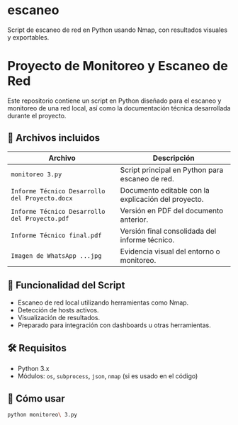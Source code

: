 # escaneo
Script de escaneo de red en Python usando Nmap, con resultados visuales y exportables.
# Proyecto de Monitoreo y Escaneo de Red

Este repositorio contiene un script en Python diseñado para el escaneo y monitoreo de una red local, así como la documentación técnica desarrollada durante el proyecto.

## 📂 Archivos incluidos

| Archivo                               | Descripción                                                   |
|---------------------------------------|---------------------------------------------------------------|
| `monitoreo 3.py`                      | Script principal en Python para escaneo de red.               |
| `Informe Técnico Desarrollo del Proyecto.docx` | Documento editable con la explicación del proyecto.        |
| `Informe Técnico Desarrollo del Proyecto.pdf`  | Versión en PDF del documento anterior.                     |
| `Informe Técnico final.pdf`           | Versión final consolidada del informe técnico.                |
| `Imagen de WhatsApp ...jpg`           | Evidencia visual del entorno o monitoreo.                     |

## 🧪 Funcionalidad del Script

- Escaneo de red local utilizando herramientas como Nmap.
- Detección de hosts activos.
- Visualización de resultados.
- Preparado para integración con dashboards u otras herramientas.

## 🛠️ Requisitos

- Python 3.x
- Módulos: `os`, `subprocess`, `json`, `nmap` (si es usado en el código)

## 🚀 Cómo usar

```bash
python monitoreo\ 3.py
